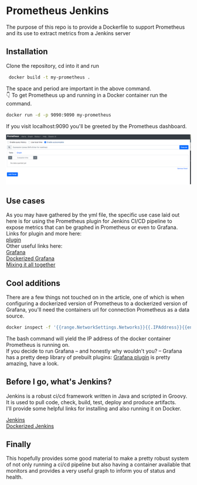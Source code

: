 # Prometheus Jenkins

The purpose of this repo is to provide a Dockerfile to support Prometheus and its use to extract metrics from a Jenkins server

## Installation

Clone the repository, cd into it and run  
```bash
 docker build -t my-prometheus .
 ```   
The space and period are important in the above command.  
👇 To get Prometheus up and running in a Docker container run the command.
```bash     
docker run -d -p 9090:9090 my-prometheus
 ```  
If you visit localhost:9090 you'll be greeted by the Prometheus dashboard.  

![](images/prometheus.png?raw=true)

## Use cases
As you may have gathered by the yml file, the specific use case laid out here is for using the Prometheus plugin for Jenkins CI/CD pipeline to expose metrics that can be graphed in Prometheus or even to Grafana.
Links for plugin and more here:  
[plugin](https://plugins.jenkins.io/prometheus/)    
Other useful links here:  
[Grafana](https://grafana.com/)  
[Dockerized Grafana](https://hub.docker.com/r/grafana/grafana/)  
[Mixing it all together](https://medium.com/@eng.mohamed.m.saeed/monitoring-jenkins-with-grafana-and-prometheus-a7e037cbb376)
## Cool additions  
There are a few things not touched on in the article, one of which is when configuring a dockerized version of Prometheus to a dockerized version of Grafana, you'll need the containers url for connection Prometheus as a data source.  
```bash
docker inspect -f '{{range.NetworkSettings.Networks}}{{.IPAddress}}{{end}}' xxxxxxxxx id of container
```  
The bash command will yield the IP address of the docker container Prometheus is running on.  
If you decide to run Grafana – and honestly why wouldn't you? – Grafana has a pretty deep library of prebuilt plugins: [Grafana plugin](https://grafana.com/grafana/dashboards/9524) is pretty amazing, have a look.
## Before I go, what's Jenkins?  
Jenkins is a robust ci/cd framework written in Java and scripted in Groovy.  
It is used to pull code, check, build, test, deploy and produce artifacts.  
I'll provide some helpful links for installing and also running it on Docker.  

[Jenkins](https://www.jenkins.io/doc/book/installing/)  
[Dockerized Jenkins](https://hub.docker.com/r/jenkins/jenkins)  
## Finally  
This hopefully provides some good material to make a pretty robust system of not only running a ci/cd pipeline but also having a container available that monitors and provides a very useful graph to inform you of status and health.
